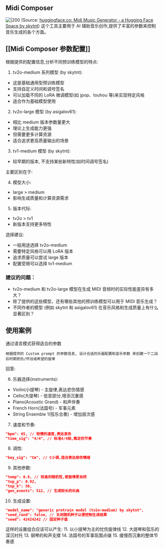## Midi Composer 
![|200](https://cdn-thumbnails.huggingface.co/social-thumbnails/spaces/skytnt/midi-composer.png)
(Source: [huggingface.co: Midi Music Generator - a Hugging Face Space by skytnt](https://huggingface.co/spaces/skytnt/midi-composer))
这个工具主要用于 AI 辅助音乐创作,提供了丰富的参数来控制音乐生成的各个方面。


## [[Midi Composer 参数配置]]

根据提供的配置信息,分析不同预训练模型的特点:

1. tv2o-medium 系列模型 (by skytnt):
- 这是基础通用型预训练模型
- 支持自定义时间和调号签名
- 可以加载不同的 LoRA 微调模型(如 jpop、touhou 等)来实现特定风格
- 适合作为基础模型使用

2. tv2o-large 模型 (by asigalov61):
- 相比 medium 版本参数量更大
- 理论上生成能力更强
- 但需要更多计算资源
- 适合追求更高质量输出的场景

3. tv1-medium 模型 (by skytnt):
- 较早期的版本, 不支持某些新特性(如时间调号签名)


主要区别在于:

4. 模型大小:
- large > medium
- 影响生成质量和计算资源需求

5. 版本代际:
- tv2o > tv1
- 新版本支持更多特性


选择建议:
- 一般用途选择 tv2o-medium
- 需要特定风格可以用 LoRA 版本
- 追求质量可以尝试 large 版本
- 配置受限可以选择 tv1-medium

### 建议的问题：

- tv2o-medium 和 tv2o-large 模型在生成 MIDI 音频时的实际性能差异有多大？
- 除了提供的这些模型，还有哪些其他的预训练模型可以用于 MIDI 音乐生成？
- 不同作者的模型 (例如 skytnt 和 asigalov61) 在音乐风格和生成质量上有什么显著区别？

## 使用案例

通过语言模式获得适合的参数

```prompt
根据提供的 Custom prompt 的参数信息, 设计合适的乐器配置和音乐参数 来创建一个二战后时期悲伤/怀旧或希望的旋律
```


回答: 

6. 乐器选择(instruments):
- Violin(小提琴) - 主旋律,表达悲伤情感
- Cello(大提琴) - 低音部分,增添沉重感
- Piano(Acoustic Grand) - 和声伴奏
- French Horn(法国号) - 军事元素
- String Ensemble 1(弦乐合奏) - 增加层次感

7. 速度和节奏:
```json
"bpm": 65, // 较慢的速度,表达哀伤
"time_sig": "4/4", // 标准4/4拍,稳定的节奏
```

8. 调性:
```json
"key_sig": "Cm", // C小调,适合表达悲伤情绪
```

9. 其他参数:
```json
"temp": 0.8, // 较高的随机性,使旋律更自然
"top_p": 0.92,
"top_k": 50,
"gen_events": 512, // 生成较长的乐曲
```

10. 生成设置:
```json
"model_name": "generic pretrain model (tv2o-medium) by skytnt",
"seed_rand": false, // 关闭随机种子以便控制生成结果
"seed": 42424242 // 固定种子值
```

这样的设置组合应该可以产生:
11. 以小提琴为主的忧伤旋律线
12. 大提琴和弦乐的深沉衬托
13. 钢琴的和声支撑
14. 法国号的军事氛围点缀
15. 缓慢而沉重的整体节奏感
